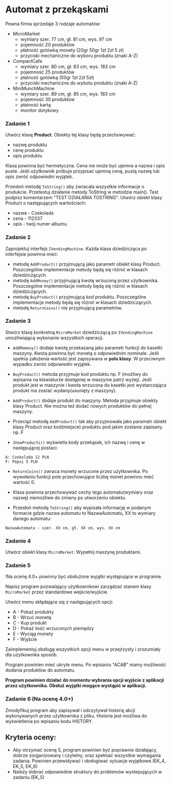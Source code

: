 # Automat z przekąskami
Pewna firma sprzedaje 3 rodzaje automatów:
- MicroMarket
    - wymiary szer. 77 cm, gł. 81 cm, wys. 97 cm
    - pojemność 20 produktów
    - płatność gotówką monety (20gr 50gr 1zł 2zł 5 zł)
    - przyciski mechaniczne do wyboru produktu (znaki A-Z)
- CompactCafe
    - wymiary szer. 80 cm, gł. 83 cm, wys. 183 cm
    - pojemność 25 produktów
    - płatność gotówką (50gr 1zł 2zł 5zł)
    - przyciski mechaniczne do wybotu produktu (znaki A-Z)
- MiniMunchMachine
    - wymiary szer. 89 cm, gł. 85 cm, wys. 183 cm
    - pojemność 30 produktów
    - płatność kartą
    - monitor dotykowy

### Zadanie 1
Utwórz klasę **Product**. Obiekty tej klasy będą przechowywać:
- nazwę produktu
- cenę produktu
- opis produktu

Klasa powinna być hermetyczna. Cena nie może być ujemna a nazwa i opis puste. Jeśli użytkownik próbuje przypisać ujemną cenę, pustą nazwę lub opis zwróć odpowiedni wyjątek.

Przesłoń metodę `ToString()` aby zwracała wszystkie informacje o produkcie.
Przetestuj działanie metody ToString w metodzie main(). Test podpisz komentarzem "TEST DZIAŁANIA TOSTRING". Utwórz obiekt klasy Product o następujących wartościach:
- nazwa - Czekolada
- cena - 112337
- opis - twój numer albumu


### Zadanie 2

Zaprojektuj interfejs `IVendingMachine`.
Każda klasa dziedzicząca po interfejsie powinna mieć:
- metodę `AddProduct()` przyjmującą jako parametr obiekt klasy Product. Poszczególne implementacje metody będą się różnić w klasach dziedziczących.
- metodę `AddMoney()` przyjmującą kwotę wrzuconą przez użytkownika. Poszczególne implementacje metody będą się różnić w klasach dziedziczących.
- metodę `BuyProduct()` przyjmującą kod produktu. Poszczególne implementacje metody będą się różnić w klasach dziedziczących.
- metodę `ReturnCoins()` nie przyjmującą parametrów.


### Zadanie 3

Stwórz klasę konkretną `MicroMarket` dziedziczącą po `IVendingMachine` umożliwiającą wykonanie wszystkich operacji.
- `AddMomeny()` dodaje kwotę przekazaną jako parametr funkcji do kasetki maszyny. Kwota powinna być monetą o odpowiednim nominale. Jeśli spełnia założenia wartość jest zapisywana w **polu klasy**. W przeciwnym wypadku zwróć odpowiedni wyjątek.

- `BuyProduct()` metoda przyjmuje kod produktu np. F (możliwy do wpisania na klawiaturze dostępnej w maszynie patrz wyżej). Jeśli produkt jest w maszynie i kwota wrzucona do kasetki jest wystarczająca produkt ma zostać wydany(usunięty z maszyny).

- `AddProduct()` dodaje produkt do maszyny. Metoda przyjmuje obiekty klasy Product. Nie można też dodać nowych produktów do pełnej maszyny.

- Przeciąż metodę `AddProduct()` tak aby przyjmowała jako parametr obiekt klasy Product oraz kod(miejsce) produktu pod jakim zostanie zapisany. np. F

- `ShowProducts()` wyświetla kody przekąsek, ich nazwę i cenę w następującej postaci:
```
A: Czekolada 12 PLN
F: Pepsi 5 PLN 
```

- `ReturnCoins()` zwraca monety wrzucone przez użytkownika. Po wywołaniu funkcji pole przechowujące liczbę monet powinno mieć wartość 0.

- Klasa powinna przechowywać cechy tego automatu(wymiary oraz nazwę) niemożliwe do zmiany po utworzeniu obiektu.

- Przesłoń metodę `ToString()` aby wypisała informację w podanym formacie gdzie nazwa automatu to NazwaAutomatu, XX to wymiary danego automatu:
```
NazwaAutomatu - szer. XX cm, gł. XX cm, wys. XX cm
```


### Zadanie 4

Utwórz obiekt klasy `MicroMarket`. Wypełnij maszynę produktami.

### Zadanie 5 

!Na ocenę 4.0+ powinny być obsłużone wyjątki występujące w programie.

Napisz program pozwalający użytkownikowi zarządzać stanem klasy `MicroMarket` przez standardowe wejście/wyjście.

Utwórz menu skłądające się z następujących opcji:
- A - Pokaż produkty
- B - Wrzuć monetę
- C - Kup produkt
- D - Pokaż ilość wrzuconych pieniędzy
- E - Wyciąg monety
- F - Wyjście

Zaimplementuj obsługę wszystkich opcji menu w przejrzysty i zrozumiały dla użytkownika sposób. 

Program powinien mieć ukryte menu. Po wpisaniu "ACAB" mamy możliwość dodania produktów do automatu. 

**Program powinien działać do momentu wybrania opcji wyjście z aplikacji przez użytkownika. Obsłuż wyjątki mogące wystąpić w aplikacji.**

### Zadanie 6 (Na ocenę 4.0+)
Zmodyfikuj program aby zapisywał i odczytywał  historię akcji wykonywanych przez użytkownika z pliku. Historia jest możliwa do wyświetlenia po wpisaniu kodu HISTORY. 

## Kryteria oceny:
- Aby otrzymać ocenę 5, program powinien być poprawnie działający, dobrze zorganizowany i czytelny, oraz spełniać wszystkie wymagania zadania. Powinien przewidywać i obsługiwać sytuacje wyjątkowe.(EK_4, EK_5, EK_6)
- Należy dobrać odpowiednie struktury do problemów wystepujących w zadaniu.(EK_5)






